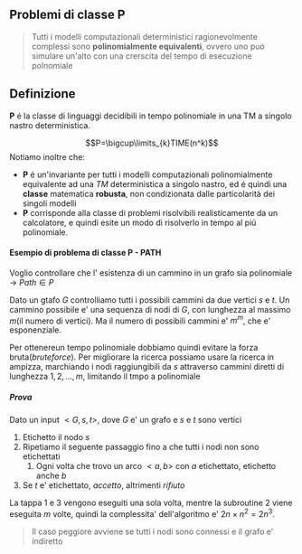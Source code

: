 ## Problemi di classe P
> Tutti i modelli computazionali deterministici ragionevolmente complessi sono **polinomialmente equivalenti**, ovvero uno puó simulare un'alto con una crerscita del tempo di esecuzione polnomiale

## Definizione
**P** é la classe di linguaggi decidibili in tempo polinomiale in una TM a singolo nastro deterministica.

$$P=\bigcup\limits_{k}TIME(n^k)$$
Notiamo inoltre che:
- **P** é un'invariante per tutti i modelli computazionali polinomialmente equivalente ad una *TM* deterministica a singolo nastro, ed é quindi una **classe** matematica **robusta**, non condizionata dalle particolarità dei singoli modelli
- **P** corrisponde alla classe di problemi risolvibili realisticamente da un calcolatore, e quindi esite un modo di risolverlo in tempo al piú polinomiale. 

#### Esempio di problema di classe P - PATH
Voglio controllare che l' esistenza di un cammino in un grafo sia polinomiale -> $Path\in P$

Dato un gtafo $G$ controlliamo tutti i possibili cammini da due vertici $s$ e $t$. Un cammino possibile e' una sequenza di nodi di $G$, con lunghezza al massimo $m$(il numero di vertici). Ma il numero di possibili cammini e' $m^m$, che e' esponenziale.

Per ottenereun tempo polinomiale dobbiamo quindi evitare la forza bruta(*bruteforce*). Per migliorare la ricerca possiamo usare la ricerca in ampizza, marchiando i nodi raggiungibili da $s$ attraverso cammini diretti di lunghezza $1,2,\dots ,m$, limitando il tmpo a polinomiale
##### Prova
Dato un input $<G,s,t>$, dove $G$ e' un grafo e $s$ e $t$ sono vertici
1. Etichetto il nodo $s$
2. Ripetiamo il seguente passaggio fino a che tutti i nodi non sono etichettati
	1. Ogni volta che trovo un arco $<a,b>$ con $a$ etichettato, etichetto anche $b$
3. Se $t$ e' etichettato, $accetto$, altrimenti $rifiuto$

La tappa $1$ e $3$ vengono eseguiti una sola volta, mentre la subroutine 2 viene eseguita $m$ volte, quindi la complessita' dell'algoritmo e' $2n\times n^2=2n^3$.
> Il caso peggiore avviene se tutti i nodi sono connessi e il grafo e' indiretto 